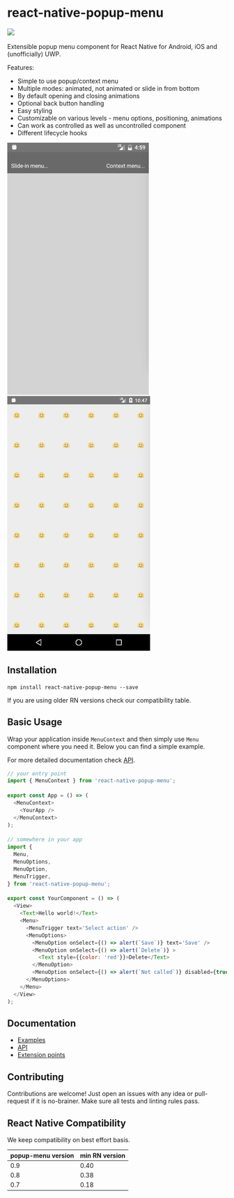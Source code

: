 # react-native-popup-menu
[![](https://img.shields.io/npm/dm/react-native-popup-menu.svg?style=flat-square)](https://www.npmjs.com/package/react-native-popup-menu)

Extensible popup menu component for React Native for Android, iOS and (unofficially) UWP.

Features:
* Simple to use popup/context menu
* Multiple modes: animated, not animated or slide in from bottom
* By default opening and closing animations
* Optional back button handling
* Easy styling
* Customizable on various levels - menu options, positioning, animations
* Can work as controlled as well as uncontrolled component
* Different lifecycle hooks

![Popup menu demo](./android.demo.gif)
![Popup menu demo](./android.demo-popover.gif)

## Installation

```
npm install react-native-popup-menu --save
```
If you are using older RN versions check our compatibility table.

## Basic Usage
Wrap your application inside `MenuContext` and then simply use `Menu` component where you need it. Below you can find a simple example.

For more detailed documentation check [API](./doc/api.md).

```js
// your entry point
import { MenuContext } from 'react-native-popup-menu';

export const App = () => (
  <MenuContext>
    <YourApp />
  </MenuContext>
);

// somewhere in your app
import {
  Menu,
  MenuOptions,
  MenuOption,
  MenuTrigger,
} from 'react-native-popup-menu';

export const YourComponent = () => (
  <View>
    <Text>Hello world!</Text>
    <Menu>
      <MenuTrigger text='Select action' />
      <MenuOptions>
        <MenuOption onSelect={() => alert(`Save`)} text='Save' />
        <MenuOption onSelect={() => alert(`Delete`)} >
          <Text style={{color: 'red'}}>Delete</Text>
        </MenuOption>
        <MenuOption onSelect={() => alert(`Not called`)} disabled={true} text='Disabled' />
      </MenuOptions>
    </Menu>
  </View>
);

```

## Documentation

- [Examples](doc/examples.md)
- [API](doc/api.md)
- [Extension points](doc/extensions.md)

## Contributing
Contributions are welcome! Just open an issues with any idea or pull-request if it is no-brainer. Make sure all tests and linting rules pass.

## React Native Compatibility
We keep compatibility on best effort basis.

| popup-menu version | min RN version |
| ------------------ | -------------- |
| 0.9                | 0.40           |
| 0.8                | 0.38           |
| 0.7                | 0.18           |
